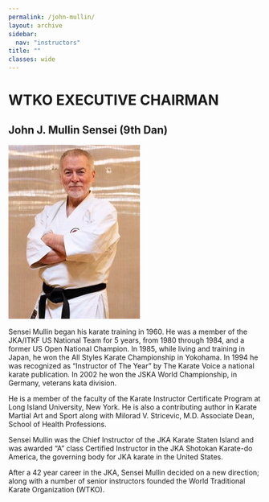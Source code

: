 ```yaml
---
permalink: /john-mullin/
layout: archive
sidebar:
  nav: "instructors"
title: ""
classes: wide
---
```

# WTKO EXECUTIVE CHAIRMAN

## John J. Mullin Sensei (9th Dan)

![John J. Mullin Sensei](../assets/images/instructors/John-J-B9nV.jpg "John J. Mullin Sensei")

Sensei Mullin began his karate training in 1960. He was a member of the JKA/ITKF US National Team for 5 years, from 1980 through 1984, and a former US Open National Champion. 
In 1985, while living and training in Japan, he won the All Styles Karate Championship in Yokohama. 
In 1994 he was recognized as “Instructor of The Year” by The Karate Voice a national karate publication. 
In 2002 he won the JSKA World Championship, in Germany, veterans kata division.

He is a member of the faculty of the Karate Instructor Certificate Program at Long Island University, New York. He is also a contributing author in Karate Martial Art and Sport along with Milorad V. Stricevic, M.D. Associate Dean, School of Health Professions. 

Sensei Mullin was the Chief Instructor of the JKA Karate Staten Island and was awarded “A” class Certified Instructor in the JKA Shotokan Karate-do America, the governing body for JKA karate in the United States. 

After a 42 year career in the JKA, Sensei Mullin decided on a new direction; along with a number of senior instructors founded the World Traditional Karate Organization (WTKO).


